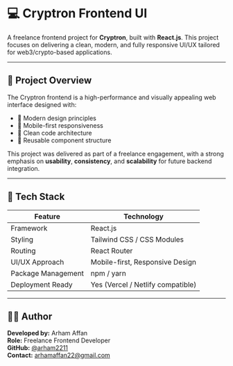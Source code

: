 # 💻 Cryptron Frontend UI

A freelance frontend project for **Cryptron**, built with **React.js**. This project focuses on delivering a clean, modern, and fully responsive UI/UX tailored for web3/crypto-based applications.

---

## 🎯 Project Overview

The Cryptron frontend is a high-performance and visually appealing web interface designed with:

- 🔹 Modern design principles
- 🔹 Mobile-first responsiveness
- 🔹 Clean code architecture
- 🔹 Reusable component structure

This project was delivered as part of a freelance engagement, with a strong emphasis on **usability**, **consistency**, and **scalability** for future backend integration.

---

## 🚀 Tech Stack

| Feature            | Technology         |
|--------------------|--------------------|
| Framework          | React.js           |
| Styling            | Tailwind CSS / CSS Modules |
| Routing            | React Router       |
| UI/UX Approach     | Mobile-first, Responsive Design |
| Package Management | npm / yarn         |
| Deployment Ready   | Yes (Vercel / Netlify compatible) |

---

## 👨‍💻 Author

**Developed by:** Arham Affan  
**Role:** Freelance Frontend Developer  
**GitHub:** [@arham2211](https://github.com/arham2211)  
**Contact:** arhamaffan22@gmail.com

